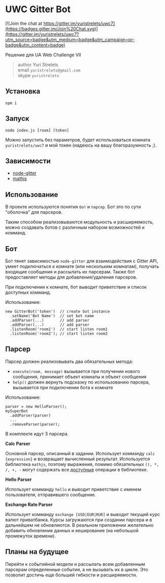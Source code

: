 # UWC Gitter Bot
[![Join the chat at https://gitter.im/yuristrelets/uwc7](https://badges.gitter.im/Join%20Chat.svg)](https://gitter.im/yuristrelets/uwc7?utm_source=badge&utm_medium=badge&utm_campaign=pr-badge&utm_content=badge)

Решение для UA Web Challenge VII

> author Yuri Strelets<br/>
> email `yuristrelets@gmail.com`<br/>
> skype `yuristrelets`


## Установка
```
npm i
```


## Запуск
```
node index.js [room] [token]
```

Можно запустить без параметров, будет использоваться комната `yuristrelets/uwc7` и мой токен (надеюсь на вашу благоразумность ;).


## Зависимости

 * [node-gitter](https://www.npmjs.com/package/node-gitter)
 * [mathjs](http://mathjs.org/)


## Использование

В проекте используются понятия `бот` и `парсер`. Бот это по сути "оболочка" для парсеров.

Таким способом реализовываются модульность и расширяемость, можно создавать ботов с различным набором возможностей и комманд. 


## Бот

Бот тянет зависимостью `node-gitter` для взаимодействия с Gitter API, умеет подключаться к комнате (или нескольким комнатам), 
получать входящие сообщения и рассылать их парсерам. Также бот предоставляет методы для добавления/удаления парсеров. 

При подключении к комнате, бот выводит приветствие и список доступных комманд.

Использование:
```
new GitterBot('token')  // create bot instance
  .setName('Bot Name')  // set bot name
  .addParser(...)       // add parser
  .addParser(...)       // add parser
  .listenRoom('room1')  // start listen room1
  .listenRoom('room2'); // start listen room2
```


## Парсер

Парсер должен реализовывать два обязательных метода:
 * `execute(room, message)` вызывается при получении нового сообщения, принимает объект комнаты и объект сообщения
 * `help()` должен вернуть подсказку по использованию парсера, вызывается при подключении бота к комнате

Использование:
```
parser = new HelloParser();
mySuperBot
  .addParser(parser)
  ...
  .removeParser(parser);
```

В комплекте идут 3 парсера.

**Calc Parser**

Основной парсер, описанный в задании.
Использует комманду `calc {expression}` и возвращает вычисленный результат.
Используется библиотека `mathjs`, поэтому выражения, помимо обязательных `(), *, /, +, -` 
могут содержать все [доступные](http://mathjs.org/docs/index.html) операции в библиотеке.

**Hello Parser**

Использует комманду `hello` и выводит приветствие с именем пользователя, отправившего сообщение.

**Exchange Rate Parser**

Использует комманду `exchange [USD|EUR|RUR]` и выводит текущий курс валют приватбанка.
Курсы загружаются при создании парсера и в дальнейшем не обновляются. В реальном приложении желательно добавить
обновление данных и кеширование (на небольшой промежуток времени).


## Планы на будущее

Перейти к событийной модели и рассылать всем добавленным парсерам определенные события, а не вызывать их в цикле.
Это позволит достичь еще большей гибкости и расширяемости. 